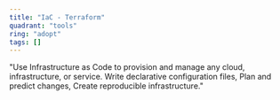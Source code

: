 ```yaml
---
title: "IaC - Terraform"
quadrant: "tools"
ring: "adopt"
tags: []
---
```


"Use Infrastructure as Code to provision and manage any cloud, infrastructure, or service.  Write declarative configuration files, Plan and predict changes, Create reproducible infrastructure."
